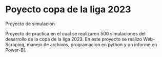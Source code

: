 # Poyecto copa de la liga 2023
Proyecto de simulacion

Proyecto de practica en el cual se realizaron 500 simulaciones del desarrollo de la copa de la liga 2023.
En este proyecto se realizo Web-Scraping, manejo de archivos, programacion en python y un informe en Power-BI.

